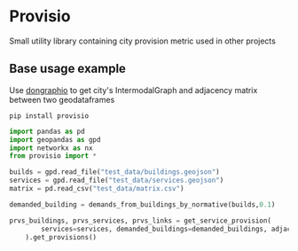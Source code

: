 

# Provisio

Small utility library containing city provision metric used in other projects


## Base usage example
Use [dongraphio](https://github.com/DDonnyy/dongraphio) to get city's IntermodalGraph and adjacency matrix between two geodataframes

```pip install provisio```

```python
import pandas as pd
import geopandas as gpd
import networkx as nx
from provisio import *

builds = gpd.read_file("test_data/buildings.geojson")
services = gpd.read_file("test_data/services.geojson")
matrix = pd.read_csv("test_data/matrix.csv")

demanded_building = demands_from_buildings_by_normative(builds,0.1)

prvs_buildings, prvs_services, prvs_links = get_service_provision(
        services=services, demanded_buildings=demanded_buildings, adjacency_matrix=matrix, threshold=10
    ).get_provisions()

```

